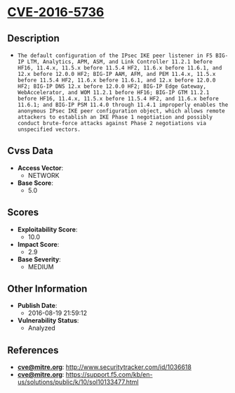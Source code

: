 
# [CVE-2016-5736](http://www.securitytracker.com/id/1036618)

## Description

- `The default configuration of the IPsec IKE peer listener in F5 BIG-IP LTM, Analytics, APM, ASM, and Link Controller 11.2.1 before HF16, 11.4.x, 11.5.x before 11.5.4 HF2, 11.6.x before 11.6.1, and 12.x before 12.0.0 HF2; BIG-IP AAM, AFM, and PEM 11.4.x, 11.5.x before 11.5.4 HF2, 11.6.x before 11.6.1, and 12.x before 12.0.0 HF2; BIG-IP DNS 12.x before 12.0.0 HF2; BIG-IP Edge Gateway, WebAccelerator, and WOM 11.2.1 before HF16; BIG-IP GTM 11.2.1 before HF16, 11.4.x, 11.5.x before 11.5.4 HF2, and 11.6.x before 11.6.1; and BIG-IP PSM 11.4.0 through 11.4.1 improperly enables the anonymous IPsec IKE peer configuration object, which allows remote attackers to establish an IKE Phase 1 negotiation and possibly conduct brute-force attacks against Phase 2 negotiations via unspecified vectors.`

## Cvss Data

- **Access Vector**:
  - NETWORK
- **Base Score**:
  - 5.0

## Scores

- **Exploitability Score**:
  - 10.0
- **Impact Score**:
  - 2.9
- **Base Severity**:
  - MEDIUM

## Other Information

- **Publish Date**:
  - 2016-08-19 21:59:12
- **Vulnerability Status**:
  - Analyzed

## References

- **cve@mitre.org**: http://www.securitytracker.com/id/1036618
- **cve@mitre.org**: https://support.f5.com/kb/en-us/solutions/public/k/10/sol10133477.html
